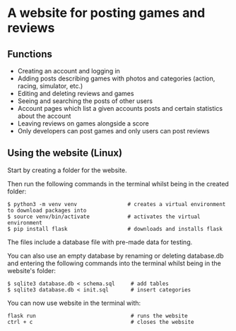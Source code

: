 # A website for posting games and reviews

## Functions

* Creating an account and logging in
* Adding posts describing games with photos and categories (action, racing, simulator, etc.)
* Editing and deleting reviews and games
* Seeing and searching the posts of other users
* Account pages which list a given accounts posts and certain statistics about the account
* Leaving reviews on games alongside a score
* Only developers can post games and only users can post reviews

## Using the website (Linux)

Start by creating a folder for the website.

Then run the following commands in the terminal whilst being in the created folder:
```
$ python3 -m venv venv                # creates a virtual environment to download packages into
$ source venv/bin/activate            # activates the virtual environment
$ pip install flask                   # downloads and installs flask
```

The files include a database file with pre-made data for testing.

You can also use an empty database by renaming or deleting database.db and entering the following commands into the terminal whilst being in the website's folder:
```
$ sqlite3 database.db < schema.sql     # add tables
$ sqlite3 database.db < init.sql       # insert categories
```

You can now use website in the terminal with:
```
flask run                              # runs the website
ctrl + c                               # closes the website
```